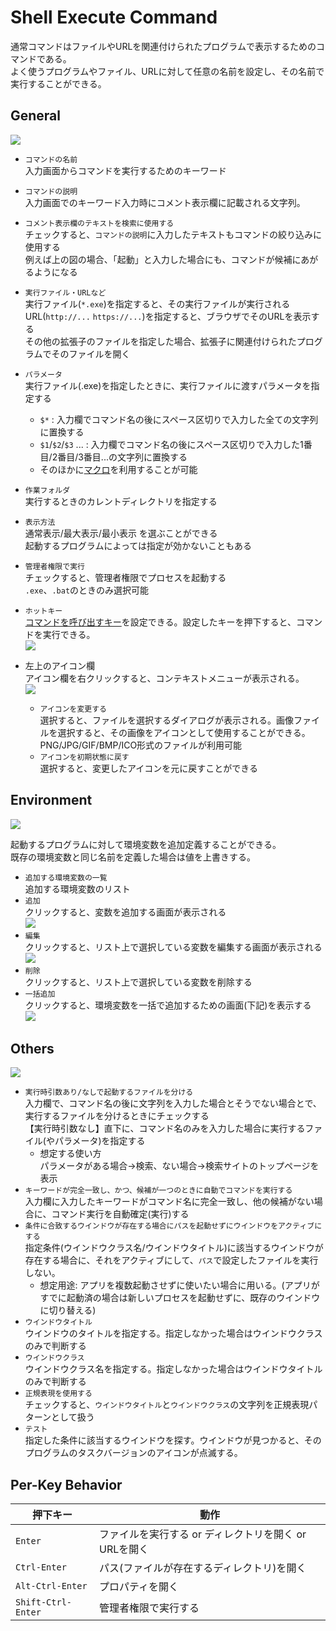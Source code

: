 # Shell Execute Command

通常コマンドはファイルやURLを関連付けられたプログラムで表示するためのコマンドである。  
よく使うプログラムやファイル、URLに対して任意の名前を設定し、その名前で実行することができる。

## General

![](../image/edit.png)

- `コマンドの名前`  
入力画面からコマンドを実行するためのキーワード
- `コマンドの説明`  
入力画面でのキーワード入力時にコメント表示欄に記載される文字列。
- `コメント表示欄のテキストを検索に使用する`  
チェックすると、`コマンドの説明`に入力したテキストもコマンドの絞り込みに使用する  
例えば上の図の場合、「起動」と入力した場合にも、コマンドが候補にあがるようになる
- `実行ファイル・URLなど`  
実行ファイル(`*.exe`)を指定すると、その実行ファイルが実行される  
URL(`http://...` `https://...`)を指定すると、ブラウザでそのURLを表示する  
その他の拡張子のファイルを指定した場合、拡張子に関連付けられたプログラムでそのファイルを開く
- `パラメータ`  
実行ファイル(.exe)を指定したときに、実行ファイルに渡すパラメータを指定する
  - `$*` : 入力欄でコマンド名の後にスペース区切りで入力した全ての文字列に置換する
  - `$1`/`$2`/`$3` ... : 入力欄でコマンド名の後にスペース区切りで入力した1番目/2番目/3番目...の文字列に置換する
  - そのほかに[マクロ](/macros)を利用することが可能

- `作業フォルダ`  
実行するときのカレントディレクトリを指定する
- `表示方法`  
通常表示/最大表示/最小表示 を選ぶことができる  
起動するプログラムによっては指定が効かないこともある
- `管理者権限で実行`  
チェックすると、管理者権限でプロセスを起動する  
`.exe`、`.bat`のときのみ選択可能
- `ホットキー`  
[コマンドを呼び出すキー](/window/command-hotkey)を設定できる。設定したキーを押下すると、コマンドを実行できる。  
![](../image/hotkeyForCommand.png)

- 左上のアイコン欄  
アイコン欄を右クリックすると、コンテキストメニューが表示される。  
![](../image/websearchcommand-contextmenu.png)
  - `アイコンを変更する`  
選択すると、ファイルを選択するダイアログが表示される。画像ファイルを選択すると、その画像をアイコンとして使用することができる。  
PNG/JPG/GIF/BMP/ICO形式のファイルが利用可能
  - `アイコンを初期状態に戻す`  
選択すると、変更したアイコンを元に戻すことができる

## Environment

![](../image/shellexec-envlist.png)

起動するプログラムに対して環境変数を追加定義することができる。  
既存の環境変数と同じ名前を定義した場合は値を上書きする。

- `追加する環境変数の一覧`    
追加する環境変数のリスト
- `追加`  
クリックすると、変数を追加する画面が表示される  
![](../image/shellexec-envadd.png)
- `編集`  
クリックすると、リスト上で選択している変数を編集する画面が表示される  
![](../image/shellexec-envedit.png)
- `削除`  
クリックすると、リスト上で選択している変数を削除する
- `一括追加`  
クリックすると、環境変数を一括で追加するための画面(下記)を表示する  
![](../image/shellexec-envbulkadd.png)

## Others

![](../image/edit-detail.png)

- `実行時引数あり/なしで起動するファイルを分ける`  
入力欄で、コマンド名の後に文字列を入力した場合とそうでない場合とで、実行するファイルを分けるときにチェックする  
【実行時引数なし】直下に、コマンド名のみを入力した場合に実行するファイル(やパラメータ)を指定する
  - 想定する使い方  
パラメータがある場合→検索、ない場合→検索サイトのトップページを表示
- `キーワードが完全一致し、かつ、候補が一つのときに自動でコマンドを実行する`  
入力欄に入力したキーワードがコマンド名に完全一致し、他の候補がない場合に、コマンド実行を自動確定(実行)する
- `条件に合致するウインドウが存在する場合にパスを起動せずにウインドウをアクティブにする`  
指定条件(ウインドウクラス名/ウインドウタイトル)に該当するウインドウが存在する場合に、それをアクティブにして、`パス`で設定したファイルを実行しない。
  - 想定用途: アプリを複数起動させずに使いたい場合に用いる。(アプリがすでに起動済の場合は新しいプロセスを起動せずに、既存のウインドウに切り替える)
- `ウインドウタイトル`  
ウインドウのタイトルを指定する。指定しなかった場合はウインドウクラスのみで判断する
- `ウインドウクラス`  
ウインドウクラス名を指定する。指定しなかった場合はウインドウタイトルのみで判断する
- `正規表現を使用する`  
チェックすると、`ウインドウタイトル`と`ウインドウクラス`の文字列を正規表現パターンとして扱う
- `テスト`  
指定した条件に該当するウインドウを探す。ウインドウが見つかると、そのプログラムのタスクバージョンのアイコンが点滅する。

## Per-Key Behavior

|押下キー|動作|
|--|--|
|`Enter`|ファイルを実行する or ディレクトリを開く or URLを開く|
|`Ctrl-Enter`|パス(ファイルが存在するディレクトリ)を開く|
|`Alt-Ctrl-Enter`|プロパティを開く|
|`Shift-Ctrl-Enter`|管理者権限で実行する|

